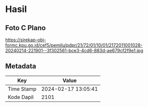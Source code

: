 # Hasil

## Foto C Plano

https://sirekap-obj-formc.kpu.go.id/cef5/pemilu/pdpr/21/72/01/10/01/2172011001028-20240214-221901--3f302561-bce3-4cd6-883d-ae679cf2f9e1.jpg


## Metadata

| Key        | Value               |
| ---------- | ------------------- |
| Time Stamp | 2024-02-17 13:05:41 |
| Kode Dapil | 2101                |



